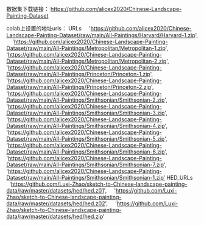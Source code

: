 数据集下载链接：
https://github.com/alicex2020/Chinese-Landscape-Painting-Dataset

colab上设置的地址urls：
URLs 
    'https://github.com/alicex2020/Chinese-Landscape-Painting-Dataset/raw/main/All-Paintings/Harvard/Harvard-1.zip',
    'https://github.com/alicex2020/Chinese-Landscape-Painting-Dataset/raw/main/All-Paintings/Metropolitan/Metropolitan-1.zip',
    'https://github.com/alicex2020/Chinese-Landscape-Painting-Dataset/raw/main/All-Paintings/Metropolitan/Metropolitan-2.zip',
    'https://github.com/alicex2020/Chinese-Landscape-Painting-Dataset/raw/main/All-Paintings/Princeton/Princeton-1.zip',
    'https://github.com/alicex2020/Chinese-Landscape-Painting-Dataset/raw/main/All-Paintings/Princeton/Princeton-2.zip',
    'https://github.com/alicex2020/Chinese-Landscape-Painting-Dataset/raw/main/All-Paintings/Smithsonian/Smithsonian-2.zip',
    'https://github.com/alicex2020/Chinese-Landscape-Painting-Dataset/raw/main/All-Paintings/Smithsonian/Smithsonian-3.zip',
    'https://github.com/alicex2020/Chinese-Landscape-Painting-Dataset/raw/main/All-Paintings/Smithsonian/Smithsonian-4.zip',
    'https://github.com/alicex2020/Chinese-Landscape-Painting-Dataset/raw/main/All-Paintings/Smithsonian/Smithsonian-5.zip',
    'https://github.com/alicex2020/Chinese-Landscape-Painting-Dataset/raw/main/All-Paintings/Smithsonian/Smithsonian-6.zip',
    'https://github.com/alicex2020/Chinese-Landscape-Painting-Dataset/raw/main/All-Paintings/Smithsonian/Smithsonian-7.zip',
    'https://github.com/alicex2020/Chinese-Landscape-Painting-Dataset/raw/main/All-Paintings/Smithsonian/Smithsonian-1.zip’
HED_URLs   
    'https://github.com/Luxi-Zhao/sketch-to-Chinese-landscape-painting-data/raw/master/datasets/hed/hed.z01',
    'https://github.com/Luxi-Zhao/sketch-to-Chinese-landscape-painting-data/raw/master/datasets/hed/hed.z02',
    'https://github.com/Luxi-Zhao/sketch-to-Chinese-landscape-painting-data/raw/master/datasets/hed/hed.zip'
